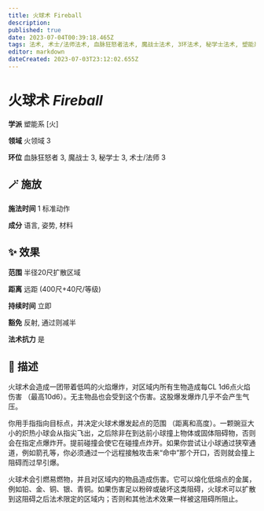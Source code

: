 ```yaml
---
title: 火球术 Fireball
description: 
published: true
date: 2023-07-04T00:39:18.465Z
tags: 法术, 术士/法师法术, 血脉狂怒者法术, 魔战士法术, 3环法术, 秘学士法术, 塑能系, 火, 火领域
editor: markdown
dateCreated: 2023-07-03T23:12:02.655Z
---
```


# **火球术** *Fireball*

**学派** 塑能系 \[火\] 

**领域** 火领域 3

**环位** 血脉狂怒者 3, 魔战士 3, 秘学士 3, 术士/法师 3

## 🪄 施放

**施法时间** 1 标准动作

**成分** 语言, 姿势, 材料

## ✨ 效果  

**范围** 半径20尺扩散区域

**距离** 远距 (400尺+40尺/等级)  

**持续时间** 立即 

**豁免** 反射, 通过则减半

**法术抗力** 是

## 📖 描述

火球术会造成一团带着低鸣的火焰爆炸，对区域内所有生物造成每CL 1d6点火焰伤害 （最高10d6）。无主物品也会受到这个伤害。这股爆发爆炸几乎不会产生气压。

你用手指指向目标点，并决定火球术爆发起点的范围 （距离和高度）。一颗豌豆大小的炽热小球会从指尖飞出，之后除非在到达前小球撞上物体或固体阻碍物，否则会在指定点爆炸开。提前碰撞会使它在碰撞点炸开。如果你尝试让小球通过狭窄通道，例如箭孔等，你必须通过一个远程接触攻击来“命中”那个开口，否则就会撞上阻碍而过早引爆。

火球术会引燃易燃物，并且对区域内的物品造成伤害。它可以熔化低熔点的金属，例如铅、金、铜、银、青铜。如果伤害足以粉碎或破坏这类阻碍，火球术可以扩散到这阻碍之后法术限定的区域内；否则和其他法术效果一样被这阻碍所阻止。
    